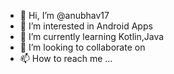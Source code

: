 - 👋 Hi, I’m @anubhav17
- 👀 I’m interested in Android Apps
- 🌱 I’m currently learning Kotlin,Java
- 💞️ I’m looking to collaborate on 
- 📫 How to reach me ...

<!---
anubhav17/anubhav17 is a ✨ special ✨ repository because its `README.md` (this file) appears on your GitHub profile.
You can click the Preview link to take a look at your changes.
--->
